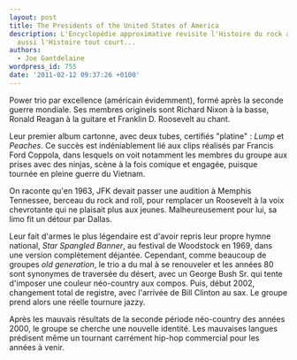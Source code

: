 ```yaml
---
layout: post
title: The Presidents of the United States of America
description: L'Encyclopédie approximative revisite l'Histoire du rock and roll, mais
  aussi l'Histoire tout court...
authors:
  - Joe Gantdelaine
wordpress_id: 755
date: '2011-02-12 09:37:26 +0100'
---
```

Power trio par excellence (américain évidemment), formé après la seconde guerre mondiale. Ses membres originels sont Richard Nixon à la basse, Ronald Reagan à la guitare et Franklin D. Roosevelt au chant.

Leur premier album cartonne, avec deux tubes, certifiés "platine" : *Lump* et *Peaches*. Ce succès est indéniablement lié aux clips réalisés par Francis Ford Coppola, dans lesquels on voit notamment les membres du groupe aux prises avec des ninjas, scène à la fois comique et engagée, puisque tournée en pleine guerre du Vietnam.

On raconte qu'en 1963, JFK devait passer une audition à Memphis Tennessee, berceau du rock and roll, pour remplacer un Roosevelt à la voix chevrotante qui ne plaisait plus aux jeunes. Malheureusement pour lui, sa limo fit un détour par Dallas.

Leur fait d'armes le plus légendaire est d'avoir repris leur propre hymne national, *Star Spangled Banner*, au festival de Woodstock en 1969, dans une version complètement déjantée. Cependant, comme beaucoup de groupes *old generation*, le trio a du mal à se renouveler et les années 80 sont synonymes de traversée du désert, avec un George Bush Sr. qui tente d'imposer une couleur néo-country aux compos. Puis, début 2002, changement total de registre, avec l'arrivée de Bill Clinton au sax. Le groupe prend alors une réelle tournure jazzy.

Après les mauvais résultats de la seconde période néo-country des années 2000, le groupe se cherche une nouvelle identité. Les mauvaises langues prédisent même un tournant carrément hip-hop commercial pour les années à venir.
